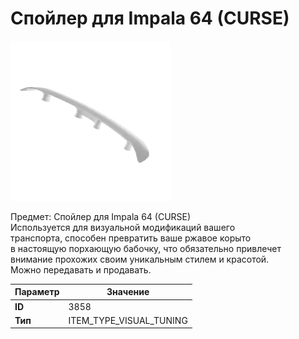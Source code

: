 # Спойлер для Impala 64 (CURSE)

![Item Image](../img/3858.webp?raw=true)

Предмет: Спойлер для Impala 64 (CURSE)<br>Используется для визуальной модификаций вашего<br>транспорта, способен превратить ваше ржавое корыто<br>в настоящую порхающую бабочку, что обязательно привлечет<br>внимание прохожих своим уникальным стилем и красотой.<br>Можно передавать и продавать.


| Параметр | Значение |
|----------|----------|
| **ID** | 3858 |
| **Тип** | ITEM_TYPE_VISUAL_TUNING |


